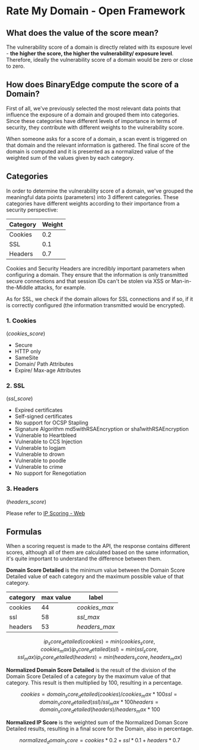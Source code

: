 # Rate My Domain - Open Framework

## What does the value of the score mean?

The vulnerability score of a domain is directly related with its exposure level - **the higher the score, the higher the vulnerability/ exposure level**. Therefore, ideally the vulnerability score of a domain would be zero or close to zero.


## How does BinaryEdge compute the score of a Domain?

First of all, we've previously selected the most relevant data points that influence the exposure of a domain and grouped them into categories. Since these categories have different levels of importance in terms of security, they contribute with different weights to the vulnerability score.

When someone asks for a score of a domain, a scan event is triggered on that domain and the relevant information is gathered. The final score of the domain is computed and it is presented as a normalized value of the weighted sum of the values given by each category.


## Categories

In order to determine the vulnerability score of a domain, we've grouped the meaningful data points (parameters) into 3 different categories. These categories have different weights according to their importance from a security perspective:

| Category | Weight |
| --- | --- |
| Cookies | 0.2 |
| SSL | 0.1 |
| Headers | 0.7 ||

Cookies and Security Headers are incredibly important parameters when configuring a domain. They ensure that the information is only transmitted secure connections and that session IDs can't be stolen via XSS or Man-in-the-Middle attacks, for example.

As for SSL, we check if the domain allows for SSL connections and if so, if it is correctly configured (the information transmitted would be encrypted).


### 1. Cookies
(*cookies_score*)

  * Secure
  * HTTP only
  * SameSite
  * Domain/ Path Attributes
  * Expire/ Max-age Attributes


### 2. SSL
(*ssl_score*)

  * Expired certificates
  * Self-signed certificates
  * No support for OCSP Stapling
  * Signature Algorithm md5withRSAEncryption or sha1withRSAEncryption
  * Vulnerable to Heartbleed
  * Vulnerable to CCS Injection
  * Vulnerable to logjam
  * Vulnerable to drown
  * Vulnerable to poodle
  * Vulnerable to crime
  * No support for Renegotiation


### 3. Headers
(*headers_score*)

Please refer to [IP Scoring - Web](#Web)



## Formulas

When a scoring request is made to the API, the response contains different scores, although all of them are calculated based on the same information, it's quite important to understand the difference between them.


**Domain Score Detailed** is the minimum value between the Domain Score Detailed value of each category and the maximum possible value of that category.

| category | max value | label |
| --- | --- | --- |
| cookies | 44 | *cookies_max* |
| ssl | 58 | *ssl_max* |
| headers | 53 | *headers_max* ||

```math
ip_score_detailed(cookies) = min(cookies_score, cookies_max)
ip_score_detailed(ssl) = min(ssl_score, ssl_max)
ip_score_detailed(headers) = min(headers_score, headers_max)
```

**Normalized Domain Score Detailed** is the result of the division of the Domain Score Detailed of a category by the maximum value of that category. This result is then multiplied by 100, resulting in a percentage.

```math
cookies = domain_score_detailed(cookies) / cookies_max * 100
ssl = domain_score_detailed(ssl) / ssl_max * 100
headers = domain_score_detailed(headers) / headers_max * 100
```

**Normalized IP Score** is the weighted sum of the Normalized Doman Score Detailed results, resulting in a final score for the Domain, also in percentage.

```math
normalized_domain_score = cookies * 0.2 + ssl * 0.1 + headers * 0.7
```
